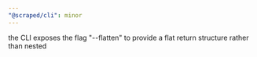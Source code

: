 ```yaml
---
"@scraped/cli": minor
---
```


the CLI exposes the flag "--flatten" to provide a flat return structure rather than nested
